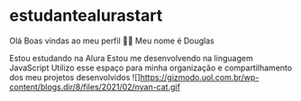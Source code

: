 # estudantealurastart
Olá
Boas vindas ao meu perfil 💙💙
Meu nome é Douglas

Estou estudando na Alura
Estou me desenvolvendo na linguagem JavaScript
Utilizo esse espaço para minha organização e compartilhamento dos meu projetos desenvolvidos
![]https://gizmodo.uol.com.br/wp-content/blogs.dir/8/files/2021/02/nyan-cat.gif
